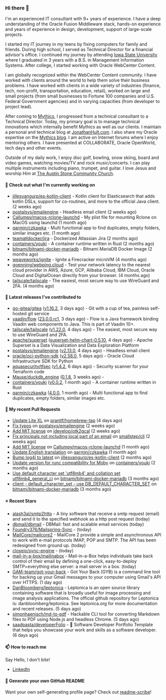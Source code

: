 ### Hi there 👋

I'm an experienced IT consultant with 9+ years of experience. I have a deep understanding of the Oracle Fusion Middleware stack, hands-on experience and years of experience in design, development, support of large-scale projects.

I started my IT journey in my teens by fixing computers for family and friends. During high school, I served as Technical Director for a financial advisor's office. I continued my journey by attending [Iowa State University](iastate.edu) where I graduated in 3 years with a B.S. in Management Information Systems. After college, I started working with Oracle WebCenter Content.

I am globally recognized within the WebCenter Content community. I have worked with clients around the world to help them solve their business problems. I have worked with clients in a wide variety of industries (finance, tech, non-profit, transportation, education, retail), worked on large and small projects (from small businesses to Fortune 100 companies and U.S. Federal Government agencies) and in varying capacities (from developer to project lead).

After coming to [Mythics](https://www.mythics.com/), I progressed from a technical consultant to a Technical Director. Today, my primary goal is to manage technical innovations which internally benefit Mythics as well as our clients. I maintain a personal and technical blog at [JonathanHult.com](https://jonathanhult.com). I also share my Oracle expertise on the [Mythics blog](https://www.mythics.com/about/blog/). I am active on Internet forums where I enjoy mentoring others. I have presented at COLLABORATE, Oracle OpenWorld, tech days and other events.

Outside of my daily work, I enjoy disc golf, bowling, snow skiing, board and video games, watching movies/TV and rock music/concerts. I can play multiple instruments including piano, trumpet, and guitar. I love Jesus and worship Him at [The Austin Stone Community Church](https://austinstone.org/).

#### 👷 Check out what I'm currently working on

- [jillesvangurp/es-kotlin-client](https://github.com/jillesvangurp/es-kotlin-client) - Kotlin client for Elasticsearch that adds kotlin DSLs, support for co-routines, and more to the official Java client. (2 weeks ago)
- [postalsys/emailengine](https://github.com/postalsys/emailengine) - Headless email client (2 weeks ago)
- [Callumpy/macos-rclone-launchd](https://github.com/Callumpy/macos-rclone-launchd) - My plist file for mounting Rclone on MacOS using launchd (1 month ago)
- [qarmin/czkawka](https://github.com/qarmin/czkawka) - Multi functional app to find duplicates, empty folders, similar images etc. (1 month ago)
- [teamatldocker/jira](https://github.com/teamatldocker/jira) - Dockerized Atlassian Jira (2 months ago)
- [containers/youki](https://github.com/containers/youki) - A container runtime written in Rust (2 months ago)
- [bitnami/bitnami-docker-mariadb](https://github.com/bitnami/bitnami-docker-mariadb) - Bitnami MariaDB Docker Image (2 months ago)
- [weaveworks/ignite](https://github.com/weaveworks/ignite) - Ignite a Firecracker microVM (4 months ago)
- [goenning/webping.cloud](https://github.com/goenning/webping.cloud) - Test your network latency to the nearest cloud provider in AWS, Azure, GCP, Alibaba Cloud, IBM Cloud, Oracle Cloud and DigitalOcean directly from your browser. (4 months ago)
- [tailscale/tailscale](https://github.com/tailscale/tailscale) - The easiest, most secure way to use WireGuard and 2FA. (4 months ago)

#### 🔭 Latest releases I've contributed to

- [go-gitea/gitea](https://github.com/go-gitea/gitea) ([v1.16.2](https://github.com/go-gitea/gitea/releases/tag/v1.16.2), 3 days ago) - Git with a cup of tea, painless self-hosted git service
- [vaadin/flow](https://github.com/vaadin/flow) ([23.0.0.rc1](https://github.com/vaadin/flow/releases/tag/23.0.0.rc1), 3 days ago) - Flow is a Java framework binding Vaadin web components to Java. This is part of Vaadin 10&#43;.
- [tailscale/tailscale](https://github.com/tailscale/tailscale) ([v1.22.0](https://github.com/tailscale/tailscale/releases/tag/v1.22.0), 4 days ago) - The easiest, most secure way to use WireGuard and 2FA.
- [apache/superset](https://github.com/apache/superset) ([superset-helm-chart-0.5.10](https://github.com/apache/superset/releases/tag/superset-helm-chart-0.5.10), 4 days ago) - Apache Superset is a Data Visualization and Data Exploration Platform
- [postalsys/emailengine](https://github.com/postalsys/emailengine) ([v2.13.0](https://github.com/postalsys/emailengine/releases/tag/v2.13.0), 4 days ago) - Headless email client
- [oracle/oci-python-sdk](https://github.com/oracle/oci-python-sdk) ([v2.58.0](https://github.com/oracle/oci-python-sdk/releases/tag/v2.58.0), 5 days ago) - Oracle Cloud Infrastructure SDK for Python
- [aquasecurity/tfsec](https://github.com/aquasecurity/tfsec) ([v1.4.2](https://github.com/aquasecurity/tfsec/releases/tag/v1.4.2), 6 days ago) - Security scanner for your Terraform code
- [Mause/duckdb_engine](https://github.com/Mause/duckdb_engine) ([0.1.8](https://github.com/Mause/duckdb_engine/releases/tag/0.1.8), 3 weeks ago) - 
- [containers/youki](https://github.com/containers/youki) ([v0.0.2](https://github.com/containers/youki/releases/tag/v0.0.2), 1 month ago) - A container runtime written in Rust
- [qarmin/czkawka](https://github.com/qarmin/czkawka) ([4.0.0](https://github.com/qarmin/czkawka/releases/tag/4.0.0), 1 month ago) - Multi functional app to find duplicates, empty folders, similar images etc.

#### 🔨 My recent Pull Requests

- [Update Lite XL](https://github.com/prantlf/homebrew-tap/pull/1) on [prantlf/homebrew-tap](https://github.com/prantlf/homebrew-tap) (4 days ago)
- [Fix typos](https://github.com/postalsys/emailengine/pull/112) on [postalsys/emailengine](https://github.com/postalsys/emailengine) (2 weeks ago)
- [Add MIT license](https://github.com/jdevelop/otk2gcal/pull/1) on [jdevelop/otk2gcal](https://github.com/jdevelop/otk2gcal) (2 weeks ago)
- [Fix principals not including local part of an email](https://github.com/smallstep/cli/pull/635) on [smallstep/cli](https://github.com/smallstep/cli) (2 weeks ago)
- [Add MIT license](https://github.com/Callumpy/macos-rclone-launchd/pull/1) on [Callumpy/macos-rclone-launchd](https://github.com/Callumpy/macos-rclone-launchd) (1 month ago)
- [Update English translation](https://github.com/qarmin/czkawka/pull/585) on [qarmin/czkawka](https://github.com/qarmin/czkawka) (1 month ago)
- [Bump log4j to latest](https://github.com/jillesvangurp/es-kotlin-client/pull/76) on [jillesvangurp/es-kotlin-client](https://github.com/jillesvangurp/es-kotlin-client) (2 months ago)
- [Update version for runc compatibility for Moby](https://github.com/containers/youki/pull/530) on [containers/youki](https://github.com/containers/youki) (2 months ago)
- [Use default character set &#39;utf8mb4&#39; and collation set utf8mb4_general_ci](https://github.com/bitnami/bitnami-docker-mariadb/pull/255) on [bitnami/bitnami-docker-mariadb](https://github.com/bitnami/bitnami-docker-mariadb) (3 months ago)
- [client - default_character_set - use DB_DEFAULT_CHARACTER_SET](https://github.com/bitnami/bitnami-docker-mariadb/pull/254) on [bitnami/bitnami-docker-mariadb](https://github.com/bitnami/bitnami-docker-mariadb) (3 months ago)

#### ⭐ Recent Stars

- [alash3al/smtp2http](https://github.com/alash3al/smtp2http) - A tiny software that receive a smtp request (email) and send it to the specified webhook as a http post request (today)
- [dbmail/dbmail](https://github.com/dbmail/dbmail) - DBMail: fast and scalable email services (today)
- [Foundry376/Mailspring-Sync](https://github.com/Foundry376/Mailspring-Sync) -  (today)
- [MailCore/mailcore2](https://github.com/MailCore/mailcore2) - MailCore 2 provide a simple and asynchronous API to work with e-mail protocols IMAP, POP and SMTP. The API has been redesigned from ground up. (today)
- [closeio/sync-engine](https://github.com/closeio/sync-engine) -  (today)
- [mail-in-a-box/mailinabox](https://github.com/mail-in-a-box/mailinabox) - Mail-in-a-Box helps individuals take back control of their email by defining a one-click, easy-to-deploy SMTP&#43;everything else server: a mail server in a box. (today)
- [GAM-team/got-your-back](https://github.com/GAM-team/got-your-back) - Got Your Back (GYB) is a command line tool for backing up your Gmail messages to your computer using Gmail&#39;s API over HTTPS. (1 day ago)
- [DanBloomberg/leptonica](https://github.com/DanBloomberg/leptonica) - Leptonica is an open source library containing software that is broadly useful for image processing and image analysis applications. The official github repository for Leptonica is: danbloomberg/leptonica.  See leptonica.org for more documentation and recent releases. (5 days ago)
- [simonhaenisch/md-to-pdf](https://github.com/simonhaenisch/md-to-pdf) - Hackable CLI tool for converting Markdown files to PDF using Node.js and headless Chrome. (5 days ago)
- [saadpasta/developerFolio](https://github.com/saadpasta/developerFolio) - 🚀 Software Developer Portfolio Template that helps you showcase your work and skills as a software developer. (6 days ago)

#### 📫 How to reach me

Say Hello, I don't bite!

- [LinkedIn](https://www.linkedin.com/in/jonathanhult)

#### 📖 Generate your own GitHub README

Want your own self-generating profile page? Check out [readme-scribe](https://github.com/muesli/readme-scribe)!
